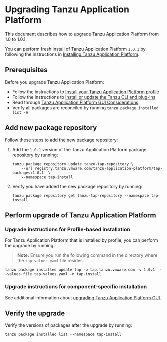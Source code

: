 # Upgrading Tanzu Application Platform

This document describes how to upgrade Tanzu Application Platform from 1.0 to 1.0.1.

You can perform fresh install of Tanzu Application Platform `1.0.1` by following the instructions in [Installing Tanzu Application Platform](install-intro.md).

## <a id='prereqs'></a> Prerequisites

Before you upgrade Tanzu Application Platform:

- Follow the instructions to [Install your Tanzu Application Platform profile](install.md#install-profile)
- Follow the instructions to [Install or update the Tanzu CLI and plug-ins](install-general.md#cli-and-plugin)
- Read through [Tanzu Application Platform GUI Considerations](tap-gui/upgrades.md#considerations)
- Verify all packages are reconciled by running `tanzu package installed list -A`

## <a id="add-new-package-repo"></a> Add new package repository

Follow these steps to add the new package repository:

1. Add the `1.0.1` version of the Tanzu Application Platform package repository by running:

    ```
    tanzu package repository update tanzu-tap-repository \
        --url registry.tanzu.vmware.com/tanzu-application-platform/tap-packages:1.0.1  \
        --namespace tap-install
    ```

1. Verify you have added the new package repository by running:

    ```
    tanzu package repository get tanzu-tap-repository --namespace tap-install
    ```

## <a id="upgrade-tap"></a> Perform upgrade of Tanzu Application Platform

### <a id="profile-based-instruct"></a> Upgrade instructions for Profile-based installation

For Tanzu Application Platform that is installed by profile, you can perform the upgrade by running:

>**Note:** Ensure you run the following command in the directory where the `tap-values.yaml` file resides.

```
tanzu package installed update tap -p tap.tanzu.vmware.com -v 1.0.1  --values-file tap-values.yaml -n tap-install
```

### <a id="comp-specific-instruct"></a> Upgrade instructions for component-specific installation

See additional information about [upgrading Tanzu Application Platform GUI](tap-gui/upgrades.html).

## <a id="verify"></a> Verify the upgrade

Verify the versions of packages after the upgrade by running:

```
tanzu package installed list --namespace tap-install
```
